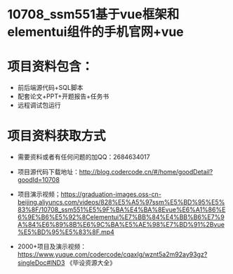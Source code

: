 # 10708_ssm551基于vue框架和elementui组件的手机官网+vue
  
# 项目资料包含：
* 前后端源代码+SQL脚本
* 配套论文+PPT+开题报告+任务书
* 远程调试包运行

# 项目资料获取方式
* 需要资料或者有任何问题的加QQ：2684634017

* 项目源代码下载地址：http://blog.codercode.cn/#/home/goodDetail?goodId=10708

* 项目演示视频；https://graduation-images.oss-cn-beijing.aliyuncs.com/videos/828%E5%A5%97ssm%E5%BD%95%E5%83%8F/10708_ssm551%E5%9F%BA%E4%BA%8Evue%E6%A1%86%E6%9E%B6%E5%92%8Celementui%E7%BB%84%E4%BB%B6%E7%9A%84%E6%89%8B%E6%9C%BA%E5%AE%98%E7%BD%91%2Bvue%E5%BD%95%E5%83%8F.mp4


* 2000+项目及演示视频：https://www.yuque.com/codercode/cqaxlg/wznt5a2m92ay93gz?singleDoc#lND3 《毕设资源大全》




